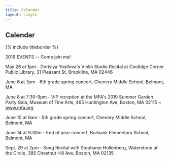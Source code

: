 ```yaml
---
title: Calendar
layout: single
---
```


## Calendar

{% include titleborder %}

2019 EVENTS -- Come join me!


May 26 at 1pm - Dorisiya Yosifova's Violin Studio Recital at Coolidge Corner Public Library, 31 Pleasant St, Brookline, MA 02446

June 6 at 7pm - 6th grade spring concert, Chenery Middle School, Belmont, MA

June 8 at 7:30-9pm - VIP reception at the MFA's 2019 Summer Garden Party Gala, Museum of Fine Arts, 465 Huntington Ave, Boston, MA 02115 ~ www.mfa.org

June 10 at 9am - 5th grade spring concert, Chenery Middle School, Belmont, MA

June 14 at 9:30m - End of year concert, Burbank Elementary School, Belmont, MA

Sept. 29 at 2pm - Song Recital with Stephanie Hollenberg, Waterstone at the Circle, 385 Chestnut Hill Ave, Boston, MA 02135

<!--
performance | coaching | accompaniment | ensembles


### JOIN ME AT THESE UPCOMING EVENTS

two columns

date
thing

date
thing

-->